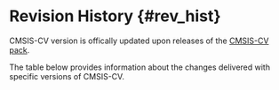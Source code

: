 # Revision History {#rev_hist}

CMSIS-CV version is offically updated upon releases of the [CMSIS-CV pack](https://www.keil.arm.com/packs/cmsis-cv-arm/versions/).

The table below provides information about the changes delivered with specific versions of CMSIS-CV.
